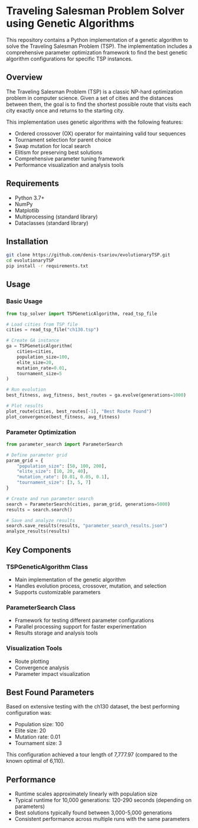 # Traveling Salesman Problem Solver using Genetic Algorithms

This repository contains a Python implementation of a genetic algorithm to solve the Traveling Salesman Problem (TSP). The implementation includes a comprehensive parameter optimization framework to find the best genetic algorithm configurations for specific TSP instances.

## Overview

The Traveling Salesman Problem (TSP) is a classic NP-hard optimization problem in computer science. Given a set of cities and the distances between them, the goal is to find the shortest possible route that visits each city exactly once and returns to the starting city.

This implementation uses genetic algorithms with the following features:
- Ordered crossover (OX) operator for maintaining valid tour sequences
- Tournament selection for parent choice
- Swap mutation for local search
- Elitism for preserving best solutions
- Comprehensive parameter tuning framework
- Performance visualization and analysis tools

## Requirements

- Python 3.7+
- NumPy
- Matplotlib
- Multiprocessing (standard library)
- Dataclasses (standard library)

## Installation

```bash
git clone https://github.com/denis-tsariov/evolutionaryTSP.git
cd evolutionaryTSP
pip install -r requirements.txt
```

## Usage

### Basic Usage

```python
from tsp_solver import TSPGeneticAlgorithm, read_tsp_file

# Load cities from TSP file
cities = read_tsp_file("ch130.tsp")

# Create GA instance
ga = TSPGeneticAlgorithm(
    cities=cities,
    population_size=100,
    elite_size=20,
    mutation_rate=0.01,
    tournament_size=5
)

# Run evolution
best_fitness, avg_fitness, best_routes = ga.evolve(generations=1000)

# Plot results
plot_route(cities, best_routes[-1], "Best Route Found")
plot_convergence(best_fitness, avg_fitness)
```

### Parameter Optimization

```python
from parameter_search import ParameterSearch

# Define parameter grid
param_grid = {
    "population_size": [50, 100, 200],
    "elite_size": [10, 20, 40],
    "mutation_rate": [0.01, 0.05, 0.1],
    "tournament_size": [3, 5, 7]
}

# Create and run parameter search
search = ParameterSearch(cities, param_grid, generations=5000)
results = search.search()

# Save and analyze results
search.save_results(results, "parameter_search_results.json")
analyze_results(results)
```

## Key Components

### TSPGeneticAlgorithm Class
- Main implementation of the genetic algorithm
- Handles evolution process, crossover, mutation, and selection
- Supports customizable parameters

### ParameterSearch Class
- Framework for testing different parameter configurations
- Parallel processing support for faster experimentation
- Results storage and analysis tools

### Visualization Tools
- Route plotting
- Convergence analysis
- Parameter impact visualization

## Best Found Parameters

Based on extensive testing with the ch130 dataset, the best performing configuration was:
- Population size: 100
- Elite size: 20
- Mutation rate: 0.01
- Tournament size: 3

This configuration achieved a tour length of 7,777.97 (compared to the known optimal of 6,110).

## Performance

- Runtime scales approximately linearly with population size
- Typical runtime for 10,000 generations: 120-290 seconds (depending on parameters)
- Best solutions typically found between 3,000-5,000 generations
- Consistent performance across multiple runs with the same parameters
